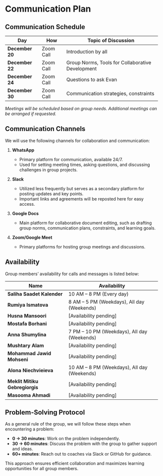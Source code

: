 # Communication Plan

## Communication Schedule

| **Day**          | **How**      | **Topic of Discussion**                                                                 |
|-------------------|--------------|---------------------------------------------------------------------------------------|
| **December 20**  | Zoom Call    | Introduction by all                                                                   |
| **December 22**  | Zoom Call    | Group Norms, Tools for Collaborative Development                                       |
| **December 24**  | Zoom Call    | Questions to ask Evan                                                                 |
| **December 30**  | Zoom Call    | Communication strategies, constraints                                                 |

*Meetings will be scheduled based on group needs. Additional meetings can be arranged if requested.*

## Communication Channels

We will use the following channels for collaboration and communication:

1. **WhatsApp**
   - Primary platform for communication, available 24/7.
   - Used for setting meeting times, asking questions, and discussing challenges in group projects.

2. **Slack**
   - Utilized less frequently but serves as a secondary platform for posting updates and key points.
   - Important links and agreements will be reposted here for easy access.

3. **Google Docs**
   - Main platform for collaborative document editing, such as drafting group norms, communication plans, constraints, and learning goals.

4. **Zoom/Google Meet**
   - Primary platforms for hosting group meetings and discussions.

## Availability

Group members’ availability for calls and messages is listed below:

| **Name**                      | **Availability**                                      |
|-------------------------------|------------------------------------------------------|
| **Saliha Saadet Kalender**    | 10 AM – 8 PM (Every day)                            |
| **Rumiya Ismatova**           | 8 AM – 5 PM (Weekdays), All day (Weekends)          |
| **Husna Mansoori**            | [Availability pending]                               |
| **Mostafa Borhani**           | [Availability pending]                               |
| **Anna Shumylina**            | 7 PM – 10 PM (Weekdays), All day (Weekends)         |
| **Mushtary Alam**             | [Availability pending]                               |
| **Mohammad Jawid Mohseni**    | [Availability pending]                               |
| **Alona Niechvieieva**        | 10 AM – 8 PM (Weekdays), All day (Weekends)         |
| **Meklit Mitiku Gebregiorgis**| [Availability pending]                               |
| **Masooma Ahmadi**            | [Availability pending]                               |

## Problem-Solving Protocol

As a general rule of the group, we will follow these steps when encountering a problem:

- **0 → 30 minutes**: Work on the problem independently.
- **30 → 60 minutes**: Discuss the problem with the group to gather support and ideas.
- **60+ minutes**: Reach out to coaches via Slack or GitHub for guidance.

This approach ensures efficient collaboration and maximizes learning opportunities for all group members.
